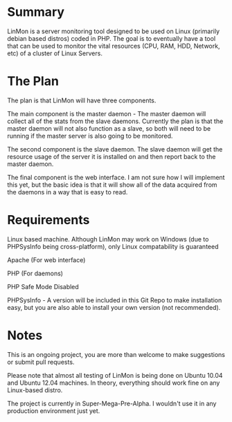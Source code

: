 Summary
======

LinMon is a server monitoring tool designed to be used on Linux (primarily debian based distros) coded in PHP.  The goal is to eventually have a tool that can be used to monitor the vital resources (CPU, RAM, HDD, Network, etc) of a cluster of Linux Servers.



The Plan
======

The plan is that LinMon will have three components.

The main component is the master daemon - The master daemon will collect all of the stats from the slave daemons.  Currently the plan is that the master daemon will not also function as a slave, so both will need to be running if the master server is also going to be monitored.

The second component is the slave daemon.  The slave daemon will get the resource usage of the server it is installed on and then report back to the master daemon.

The final component is the web interface.  I am not sure how I will implement this yet, but the basic idea is that it will show all of the data acquired from the daemons in a way that is easy to read.



Requirements
======

Linux based machine.  Although LinMon may work on Windows (due to PHPSysInfo being cross-platform), only Linux compatability is guaranteed

Apache (For web interface)

PHP (For daemons)

PHP Safe Mode Disabled

PHPSysInfo - A version will be included in this Git Repo to make installation easy, but you are also able to install your own version (not recommended).



Notes
======

This is an ongoing project, you are more than welcome to make suggestions or submit pull requests.

Please note that almost all testing of LinMon is being done on Ubuntu 10.04 and Ubuntu 12.04 machines.  In theory, everything should work fine on any Linux-based distro.

The project is currently in Super-Mega-Pre-Alpha.  I wouldn't use it in any production environment just yet.